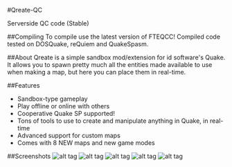 #Qreate-QC

Serverside QC code (Stable)

##Compiling
To compile use the latest version of FTEQCC!
Compiled code tested on DOSQuake, reQuiem and QuakeSpasm.

##About
Qreate is a simple sandbox mod/extension for id software's Quake.
It allows you to spawn pretty much all the entities made
available to use when making a map, but here you can place them
in real-time.

##Features
* Sandbox-type gameplay
* Play offline or online with others
* Cooperative Quake SP supported!
* Tons of tools to use to create and manipulate anything in Quake, in real-time
* Advanced support for custom maps
* Comes with 8 NEW maps and new game modes

##Screenshots
![alt tag](http://euksy.oldtimes-software.com/files/Quake/qreate02.gif)
![alt tag](http://euksy.oldtimes-software.com/files/Quake/quake00.gif)
![alt tag](http://euksy.oldtimes-software.com/files/Quake/quake01.gif)
![alt tag](http://euksy.oldtimes-software.com/files/Quake/quake02.gif)
![alt tag](http://euksy.oldtimes-software.com/files/Quake/quake04.gif)